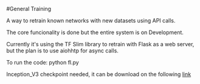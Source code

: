 #General Training

A way to retrain known networks with new datasets using API calls.

The core funcionality is done but the entire system is on Development.

Currently it's using the TF Slim library to retrain with Flask as a web server, but the plan is to use aiohhtp for async calls.

To run the code: python fl.py

Inception_V3 checkpoint needed, it can be download on the following [link](http://download.tensorflow.org/models/inception_v3_2016_08_28.tar.gz)